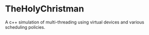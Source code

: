 # TheHolyChristman
A c++ simulation of multi-threading using virtual devices and various scheduling policies.
